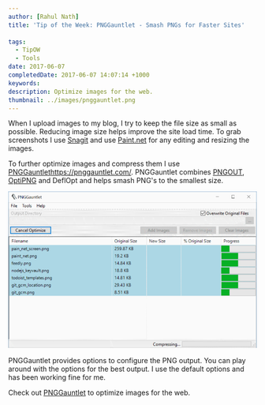 ```yaml
---
author: [Rahul Nath]
title: 'Tip of the Week: PNGGauntlet - Smash PNGs for Faster Sites'
  
tags:
  - TipOW
  - Tools
date: 2017-06-07
completedDate: 2017-06-07 14:07:14 +1000
keywords:
description: Optimize images for the web.
thumbnail: ../images/pnggauntlet.png
---
```


When I upload images to my blog, I try to keep the file size as small as possible. Reducing image size helps improve the site load time. To grab screenshots I use [Snagit](http://www.rahulpnath.com/blog/screenshots-with-snagit/) and use [Paint.net](http://www.rahulpnath.com/blog/paint-dot-net/) for any editing and resizing the images.

To further optimize images and compress them I use [PNGGauntlet]()https://pnggauntlet.com/. PNGGauntlet combines [PNGOUT](http://advsys.net/ken/util/pngout.htm), [OptiPNG](http://optipng.sourceforge.net/) and DeflOpt and helps smash PNG's to the smallest size.

<img src="../images/pnggauntlet.png" alt="PNG Gauntlet" class="center" />

PNGGauntlet provides options to configure the PNG output. You can play around with the options for the best output. I use the default options and has been working fine for me.

Check out [PNGGauntlet](https://pnggauntlet.com/) to optimize images for the web.
